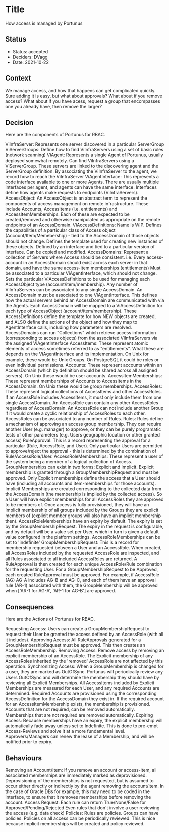 # Title

How access is managed by Portunus

## Status

* Status: accepted
* Deciders: DVagg
* Date: 2021-10-22

## Context

We manage access, and how that happens can get complicated quickly.
Sure adding it is easy, but what about approvals? What about if you remove access? What about if you have acess, request a group that encompasses one you already have, then remove the larger?

## Decision

Here are the components of Portunus for RBAC.

ViInfraServer:
    Represents one server discovered in a particular ServerGroup
ViServerGroups:
    Define how to find ViInfraServers using a set of basic rules (network scanning)
ViAgent:
    Represents a single Agent of Portunus, usually deployed somewhat remotely.
    Can find ViInfraServers using a ViServerGroup. These servers are linked to the discovering agent and the ServerGroup definition.
    By associating the ViInfraServer to the agent, we record how to reach the ViInfraServer
ViAgentInterface:
    This represents a code interface available to one or more Agents. There are usually multiple interfaces per agent, and agents can have the same interface.
    Interfaces define how agents make requests to endpoints (ViInfraServers).
AccessObject:
    An AccessObject is an abstract term to represent the components of access management on remote infrastructure. These include Accounts, AccessItems (i.e. entitlements) and AccessItemMemberships.
    Each of these are expected to be created/removed and otherwise manipulated as appropriate on the remote endpoints of an AccessDomain.
ViAccessDefinitions:
    Name is WIP.
    Defines the capabilities of a particular class of Access object (Account/Item/Memebership) - tied to the AccessDomain of those objects should not change.
    Defines the template used for creating new instances of these objects.
    Defined by an interface and tied to a particular version of interface.
    Can be copied and modified.
AccessDomains:
    Represent a collection of Servers where Access should be consistent.
    i.e. Every access-account in an AccessDomain should exist across each server in that domain, and have the same access-item memberships (entitlements)
    Must be associated to a particular ViAgentInterface, which should not change.
    Sets the particular ViAccessDefinitions to be used for managing each AccessObject type (account/item/membership).
    Any number of ViInfraServers can be associated to any single AccessDomain.
    An AccessDomain must be associated to one ViAgentInterface. This defines how the actual servers behind an AccessDomain are communicated with via the Agents.
    Each AccessDomain will be mapped to a ViAccessDefinition for each type of AccessObject (account/item/membership).
    These AccessDefinitions define the template for how NEW objects are created, and ALSO define the actions of the object and how they map to AgentInterface calls, including how parameters are resolved.
    AccessDomains can run "Collections" which retrieve access information (corresponding to access objects) from the associated ViInfraServers via the assigned ViAgentInterface
AccessItems:
    These represent atomic elements of access sometimes referred to as "entitlements". What these are depends on the ViAgentInterface and its implementation. On Unix for example, these would be Unix Groups. On PostgreSQL it could be roles or even individual permissions.
Accounts:
    These represent accounts within an AccessDomain (which by definition should be shared across all assigned servers). On Unix these would be user accounts.
AccessItemMemberships:
    These represent memberships of Accounts to AccessItems in the AccessDomain. On Unix these would be group memberships.
AccessRoles:
    These represent logical collections of AccessItems and other AccessRoles.
    If an AccessRole includes AccessItems, it must only include them from one single AccessDomain.
    An AccessRole can contain any other AccessRoles regardless of AccessDomain.
    An AccessRole can not include another Group if it would create a cyclic relationship of AccessRoles to each other.
    AccessRoles can be associated to any number of Rules.
Rules:
    Rules define a mechanism of approving an access group membership.
    They can require another User (e.g. manager) to approve, or they can be purely programatic tests of other parameters (e.g. Users geographic location or other granted access)
RuleApproval:
    This is a record representing the approval for a particular (Rule, AccessRole, and User). Only particular Users are permitted to approve/reject the approval - this is determined by the combination of Rule/AccessRole/User.
AccessRoleMemberships:
    These represent a user of the system being a member of a logical collection of Access.
    GroupMemberships can exist in two forms; Explicit and Implicit.
    Explicit membership is granted through a GroupMembershipRequest and must be approved. Only Explicit memberships define the access that a User should have (including all accounts and item-memberships for those accounts).
    Implicit Memberships are created corresponding to the collected data from the AccessDomain (the membership is implied by the collected access).
    So a User will have explicit memberships for all AccessRoles they are approved to be members of. Once access is fully provisioned, they will have an Implicit membership of all groups included by the Groups they are explicit members of (explicit member groups will also have an implicit membership then).
    AccessRoleMemberships have an expiry by default. The expiry is set by the GroupMembershipRequest. The expiry in the request is configurable, and by default will be a value set per User, which in turn is given a default value configured in the platform settings.
    AccessRoleMemberships can be set to 'indefinite'
GroupMembershipRequest:
    This is a record for membership requested between a User and an AccessRole.
    When created, all AccessRoles included by the requested AccessRole are inspected, and all Rules associated to all included AccessRoles are returned.
    A RuleApproval is then created for each unique AccessRole/Rule combination for the requesting User.
    For a GroupMembershipRequest to be Approved, each created RuleApproval must be approved.
    For example, if AccessRole (AG) AG-A includes AG-B and AG-C, and each of them have an approval rule (AR-1) associated with them, the GroupMembership will be approved when ['AR-1 for AG-A', 'AR-1 for AG-B'] are approved.

## Consequences

Here are the Actions of Portunus for RBAC.

Requesting Access:
    Users can create a GroupMembershipRequest to request their User be granted the access defined by an AccessRole (with all it includes).
Approving Access:
    All RuleApprovals generated for a GroupMembershipRequest must be approved.
    This then creates an AccessRoleMembership.
Removing Access:
    Remove access by removing an explicit membership of an AccessRole.
    The Explicit membership of any AccessRoles inherited by the 'removed' AccessRole are not affected by this operation.
Synchronizing Access:
    When a GroupMembership is changed for a user, they are marked as OutOfSync.
    Portunus will periodically review any Users OutOfSync and will determine the membership they should have by reviewing all Explicit Memberships.
    All AccessItems included by Explicit Memberships are measured for each User, and any required Accounts are determined.
    Required Accounts are provisioned using the corresponding AccessDefinition for the AccessDomain they exist in.
    If the required account for an AccessItemMembership exists, the membership is provisioned.
    Accounts that are not required, can be removed automatically.
    Memberships that are not required are removed automatically.
Expiring Access:
    Because memberships have an expiry, the explicit membership will automatically fade away unless set to Indefinite. This is done to pre-empt Access-Reviews and solve it at a more fundamental level.
    Approvers/Managers can renew the lease of a Membership, and will be notified prior to expiry.


## Behaviours

Removing an Account/Item:
    If you remove an account or access-item, all associated memberships are immediately marked as deprovisioned.
    Deprovisioning of the memberships is not requested, but is assumed to occur either directly or indirectly by the agent removing the account/item.
    In the case of Oracle DBs for example, this may need to be coded in the interface, to ensure that it removes memberships before removing the account.
Access Request:
    Each rule can return True/None/False for Approved/Pending/Rejected
    Even rules that don't involve a user reviewing the access (e.g. data check)
Policies:
    Rules are policies.
    Groups can have policies.
    Policies on all access can be periodically reviewed.
    This is nice because implicit memberships will be created and policy reviewed.
